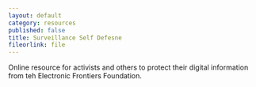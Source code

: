 ```yaml
---
layout: default
category: resources
published: false
title: Surveillance Self Defesne
fileorlink: file
---
```


Online resource for activists and others to protect their digital information from teh Electronic Frontiers Foundation.